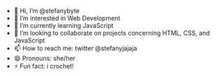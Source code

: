- 👋 Hi, I’m @stefanybyte
- 👀 I’m interested in Web Development
- 🌱 I’m currently learning JavaScript
- 💞️ I’m looking to collaborate on projects concerning HTML, CSS, and JavaScript
- 📫 How to reach me: twitter @stefanyjajaja
- 😄 Pronouns: she/her
- ⚡ Fun fact: i crochet!

<!---
stefanybyte/stefanybyte is a ✨ special ✨ repository because its `README.md` (this file) appears on your GitHub profile.
You can click the Preview link to take a look at your changes.
--->
